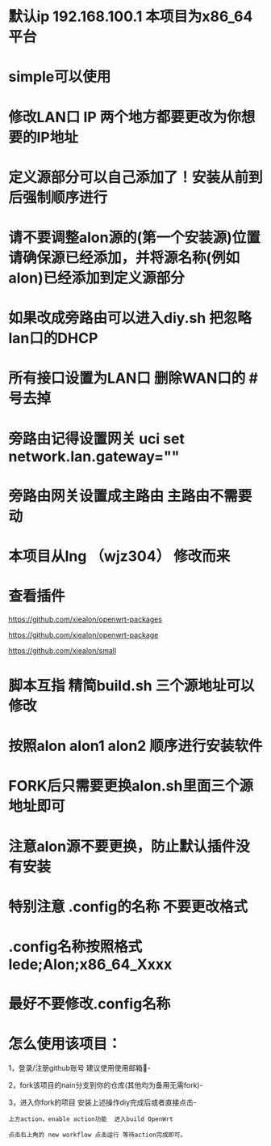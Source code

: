 # 默认ip 192.168.100.1  本项目为x86_64平台 
# simple可以使用 
# 修改LAN口 IP 两个地方都要更改为你想要的IP地址

# 定义源部分可以自己添加了！安装从前到后强制顺序进行
# 请不要调整alon源的(第一个安装源)位置 请确保源已经添加，并将源名称(例如alon)已经添加到定义源部分

# 如果改成旁路由可以进入diy.sh 把忽略lan口的DHCP
# 所有接口设置为LAN口 删除WAN口的 #号去掉 
# 旁路由记得设置网关 uci set network.lan.gateway=""
# 旁路由网关设置成主路由 主路由不需要动 

# 本项目从Ing （wjz304）  修改而来 
# 查看插件
https://github.com/xiealon/openwrt-packages

https://github.com/xiealon/openwrt-package

https://github.com/xiealon/small
# 脚本互指 精简build.sh 三个源地址可以修改  
# 按照alon alon1 alon2 顺序进行安装软件 
# FORK后只需要更换alon.sh里面三个源地址即可 
# 注意alon源不要更换，防止默认插件没有安装

# 特别注意 .config的名称 不要更改格式
# .config名称按照格式 lede;Alon;x86_64_Xxxx
# 最好不要修改.config名称 #

# 怎么使用该项目：
  1，登录/注册github账号 建议使用使用邮箱📮-
  
  2，fork该项目的nain分支到你的仓库(其他均为备用无需fork)-
  
  3，进入你fork的项目 安装上述操作diy完成后或者直接点击-
  
    上方action，enable action功能  进入build OpenWrt
    
    点击右上角的 new workflow 点击运行 等待action完成即可。
